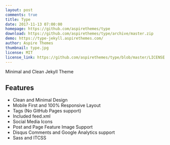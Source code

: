 ```yaml
---
layout: post
comments: true
title: Type
date: 2017-11-13 07:00:00
homepage: https://github.com/aspirethemes/type
download: https://github.com/aspirethemes/type/archive/master.zip
demo: https://type-jekyll.aspirethemes.com/
author: Aspire Themes
thumbnail: type.jpg
license: MIT
license_link: https://github.com/aspirethemes/type/blob/master/LICENSE
---
```


Minimal and Clean Jekyll Theme

## Features

* Clean and Minimal Design
* Mobile First and 100% Responsive Layout
* Tags (No GitHub Pages support)
* Included feed.xml
* Social Media Icons
* Post and Page Feature Image Support
* Disqus Comments and Google Analytics support
* Sass and ITCSS
